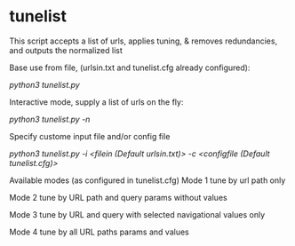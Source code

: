 # tunelist
This script accepts a list of urls, applies tuning, &amp; removes redundancies, and outputs the normalized list

Base use from file, (urlsin.txt and tunelist.cfg already configured):

_python3 tunelist.py_

Interactive mode, supply a list of urls on the fly:

_python3 tunelist.py -n <interactive mode>_

Specify custome input file and/or config file

_python3 tunelist.py -i <filein (Default urlsin.txt)> -c <configfile (Default tunelist.cfg)>_




Available modes (as configured in tunelist.cfg)
Mode 1 tune by url path only

Mode 2 tune by URL path and query params without values

Mode 3 tune by URL and query with selected navigational values only

Mode 4 tune by all URL paths params and values

